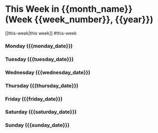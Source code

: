 # This Week in {{month_name}} (Week {{week_number}}, {{year}})

[[this-week|this week]]
#this-week 

### Monday      ({{monday_date}})
### Tuesday     ({{tuesday_date}})
### Wednesday   ({{wednesday_date}})
### Thursday    ({{thursday_date}})
### Friday      ({{friday_date}})
### Saturday    ({{saturday_date}})
### Sunday      ({{sunday_date}})

